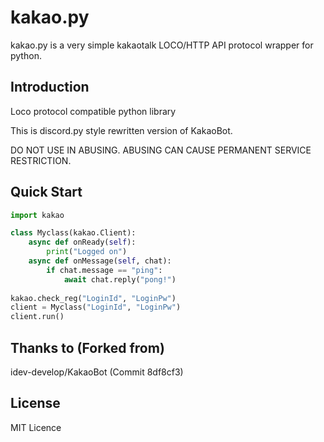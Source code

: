 kakao.py
=======
kakao.py is a very simple kakaotalk LOCO/HTTP API protocol wrapper for python.

Introduction
------------
Loco protocol compatible python library

This is discord.py style rewritten version of KakaoBot.

DO NOT USE IN ABUSING. ABUSING CAN CAUSE PERMANENT SERVICE RESTRICTION.

Quick Start
-------
```python
import kakao

class Myclass(kakao.Client):
    async def onReady(self):
        print("Logged on")
    async def onMessage(self, chat):
        if chat.message == "ping":
            await chat.reply("pong!")
            
kakao.check_reg("LoginId", "LoginPw")
client = Myclass("LoginId", "LoginPw")
client.run()
```

Thanks to (Forked from)
-------
idev-develop/KakaoBot (Commit 8df8cf3)

License
-------
MIT Licence
